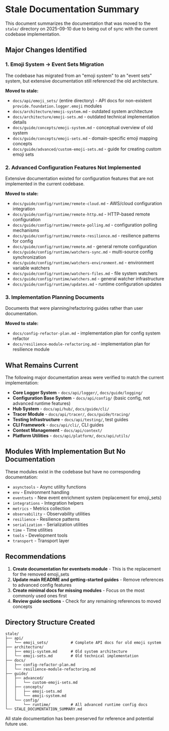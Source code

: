 # Stale Documentation Summary

This document summarizes the documentation that was moved to the `stale/` directory on 2025-09-10 due to being out of sync with the current codebase implementation.

## Major Changes Identified

### 1. Emoji System → Event Sets Migration
The codebase has migrated from an "emoji system" to an "event sets" system, but extensive documentation still referenced the old architecture.

**Moved to stale:**
- `docs/api/emoji_sets/` (entire directory) - API docs for non-existent `provide.foundation.logger.emoji` modules
- `docs/architecture/emoji-system.md` - outdated system architecture
- `docs/architecture/emoji-sets.md` - outdated technical implementation details  
- `docs/guide/concepts/emoji-system.md` - conceptual overview of old system
- `docs/guide/concepts/emoji-sets.md` - domain-specific emoji mapping concepts
- `docs/guide/advanced/custom-emoji-sets.md` - guide for creating custom emoji sets

### 2. Advanced Configuration Features Not Implemented
Extensive documentation existed for configuration features that are not implemented in the current codebase.

**Moved to stale:**
- `docs/guide/config/runtime/remote-cloud.md` - AWS/cloud configuration integration
- `docs/guide/config/runtime/remote-http.md` - HTTP-based remote configuration
- `docs/guide/config/runtime/remote-polling.md` - configuration polling mechanisms
- `docs/guide/config/runtime/remote-resilience.md` - resilience patterns for config
- `docs/guide/config/runtime/remote.md` - general remote configuration
- `docs/guide/config/runtime/watchers-sync.md` - multi-source config synchronization
- `docs/guide/config/runtime/watchers-environment.md` - environment variable watchers
- `docs/guide/config/runtime/watchers-files.md` - file system watchers
- `docs/guide/config/runtime/watchers.md` - general watcher infrastructure
- `docs/guide/config/runtime/updates.md` - runtime configuration updates

### 3. Implementation Planning Documents
Documents that were planning/refactoring guides rather than user documentation.

**Moved to stale:**
- `docs/config-refactor-plan.md` - implementation plan for config system refactor
- `docs/resilience-module-refactoring.md` - implementation plan for resilience module

## What Remains Current

The following major documentation areas were verified to match the current implementation:

- **Core Logger System** - `docs/api/logger/`, `docs/guide/logging/`
- **Configuration Base System** - `docs/api/config/` (basic config, not advanced runtime features)
- **Hub System** - `docs/api/hub/`, `docs/guide/cli/`
- **Tracer Module** - `docs/api/tracer/`, `docs/guide/tracing/`
- **Testing Infrastructure** - `docs/api/testing/`, test guides
- **CLI Framework** - `docs/api/cli/`, CLI guides
- **Context Management** - `docs/api/context/`
- **Platform Utilities** - `docs/api/platform/`, `docs/api/utils/`

## Modules With Implementation But No Documentation

These modules exist in the codebase but have no corresponding documentation:

- `asynctools` - Async utility functions
- `env` - Environment handling
- `eventsets` - New event enrichment system (replacement for emoji_sets)
- `integrations` - Integration helpers
- `metrics` - Metrics collection
- `observability` - Observability utilities
- `resilience` - Resilience patterns
- `serialization` - Serialization utilities
- `time` - Time utilities
- `tools` - Development tools
- `transport` - Transport layer

## Recommendations

1. **Create documentation for eventsets module** - This is the replacement for the removed emoji_sets
2. **Update main README and getting-started guides** - Remove references to advanced config features
3. **Create minimal docs for missing modules** - Focus on the most commonly used ones first
4. **Review guide sections** - Check for any remaining references to moved concepts

## Directory Structure Created

```
stale/
├── api/
│   └── emoji_sets/          # Complete API docs for old emoji system
├── architecture/
│   ├── emoji-system.md      # Old system architecture
│   └── emoji-sets.md        # Old technical implementation
├── docs/
│   ├── config-refactor-plan.md
│   └── resilience-module-refactoring.md
├── guide/
│   ├── advanced/
│   │   └── custom-emoji-sets.md
│   ├── concepts/
│   │   ├── emoji-sets.md
│   │   └── emoji-system.md
│   └── config/
│       └── runtime/         # All advanced runtime config docs
└── STALE_DOCUMENTATION_SUMMARY.md
```

All stale documentation has been preserved for reference and potential future use.